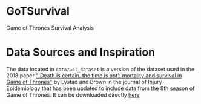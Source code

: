 # GoTSurvival
Game of Thrones Survival Analysis 


# Data Sources and Inspiration

The data located in `data/GoT_dataset` is a version of the dataset used in the 2018 paper ["'Death is certain, the time is not': mortality and survival in Game of Thrones"](https://injepijournal.biomedcentral.com/articles/10.1186/s40621-018-0174-7) by Lystad and Brown in the journal of Injury Epidemiology that has been updated to include data from the 8th season of Game of Thrones. It can be downloaded directly [here](https://figshare.com/articles/dataset/Game_of_Thrones_mortality_and_survival_dataset/8259680)


